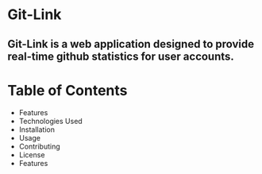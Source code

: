 # Git-Link
## Git-Link is a web application designed to provide real-time github statistics for user accounts. 

# Table of Contents
* Features
* Technologies Used
* Installation
* Usage
* Contributing
* License
* Features
